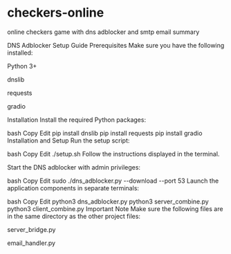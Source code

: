 # checkers-online
online checkers game with dns adblocker and smtp email summary

DNS Adblocker Setup Guide
Prerequisites
Make sure you have the following installed:

Python 3+

dnslib

requests

gradio

Installation
Install the required Python packages:

bash
Copy
Edit
pip install dnslib 
pip install requests
pip install gradio
Installation and Setup
Run the setup script:

bash
Copy
Edit
./setup.sh
Follow the instructions displayed in the terminal.

Start the DNS adblocker with admin privileges:

bash
Copy
Edit
sudo ./dns_adblocker.py --download --port 53
Launch the application components in separate terminals:

bash
Copy
Edit
python3 dns_adblocker.py
python3 server_combine.py
python3 client_combine.py
Important Note
Make sure the following files are in the same directory as the other project files:

server_bridge.py

email_handler.py




